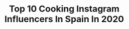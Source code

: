 ---
title: Top 10 Cooking Instagram Influencers In Spain In 2020
description: >-
  Find top cooking Instagram influencers in Spain in 2020. Most popular hashtags: #cooking #yomequedoencasa #foodie #masterchef.
platform: Instagram
profiles:
  - username: "gilchohernandez"
    fullname: >-
      Gill Hernandez
    location: "Spain"
    followers: 18797
    engagement: 1340
    commentsToLikes: 0.009000
    avatar: "https://scontent-nrt1-1.cdninstagram.com/v/t51.2885-19/s320x320/82406769_949235422145115_8358161552364273664_n.jpg?_nc_ht=scontent-nrt1-1.cdninstagram.com&_nc_ohc=xS626hJvs2cAX-IIHoz&oh=60ee1c7fa782fb570374f05a8d980843&oe=5E95D94E"
    verified: false
    hashtags: "#barbadoslife, #instagram, #sabado, #friday"
  - username: "lagloriavegana"
    fullname: >-
      Gloria Carrión
    location: "Spain"
    followers: 251658
    engagement: 307
    commentsToLikes: 0.034489
    avatar: "https://scontent-atl3-1.cdninstagram.com/v/t51.2885-19/s320x320/71832643_957326427957281_6247533701631049728_n.jpg?_nc_ht=scontent-atl3-1.cdninstagram.com&_nc_ohc=YdzJm_-K9EkAX-8e2Ed&oh=7144394ba6f26f6afbf50005770e3064&oe=5EBADE64"
    verified: true
    hashtags: "#vegansofspain, #newborn, #cleaneating, #healthyfood"
  - username: "chrtt"
    fullname: >-
      Christian Tomás
    location: "Spain"
    followers: 66387
    engagement: 1620
    commentsToLikes: 0.007646
    avatar: "https://scontent-lhr8-1.cdninstagram.com/v/t51.2885-19/s320x320/29415003_369374720137973_1671170314584719360_n.jpg?_nc_ht=scontent-lhr8-1.cdninstagram.com&_nc_ohc=PA62indA-PQAX-7gMFQ&oh=18b30c0861a0a5e6d9aae4a297680fc7&oe=5EBAA177"
    verified: false
    hashtags: "#tblwatches, #timberland, #loveyourway, #vuelvecervezael"
  - username: "cris_baez"
    fullname: >-
      Cristina Báez de Cid
    location: "Spain"
    followers: 48258
    engagement: 463
    commentsToLikes: 0.022244
    avatar: "https://scontent-lhr8-1.cdninstagram.com/v/t51.2885-19/s320x320/88362265_483253705916254_1764940716355616768_n.jpg?_nc_ht=scontent-lhr8-1.cdninstagram.com&_nc_ohc=qaV4RkozMi4AX8B8Q1x&oh=8cf0edfd2300d21cd5e49a7c72191267&oe=5EBCCBA7"
    verified: false
    hashtags: "#dominicano, #shamrock, #huggiesrd, #mateoandresmonthly"
  - username: "hassan_alibrahim"
    fullname: >-
      Hassan Official©️
    location: "Spain"
    followers: 50350
    engagement: 132
    commentsToLikes: 0.020568
    avatar: "https://scontent-amt2-1.cdninstagram.com/v/t51.2885-19/s320x320/84598299_183567476062546_6964669867127472128_n.jpg?_nc_ht=scontent-amt2-1.cdninstagram.com&_nc_ohc=xIjrToOLAtYAX9v-P__&oh=d85c8e9f7e7c4911b9722623a635e95d&oe=5EB65625"
    verified: false
    hashtags: "#cooking, #inspiration, #passion, #fly"
  - username: "cristinaferrer"
    fullname: >-
      Cristina Ferrer| Cocina Fácil
    location: "Spain"
    followers: 58445
    engagement: 201
    commentsToLikes: 0.083106
    avatar: "https://scontent-amt2-1.cdninstagram.com/v/t51.2885-19/s320x320/22710679_490325344687379_3134354565822939136_n.jpg?_nc_ht=scontent-amt2-1.cdninstagram.com&_nc_ohc=A9c0LbWMxQ0AX8ImlQv&oh=3ac973c472fd584c751dd23d54968591&oe=5EB1F63B"
    verified: false
    hashtags: "#pokebowl, #recetasaprovechamiento, #platosunicos, #ni"
  - username: "sofiamchef6"
    fullname: >-
      Sofia MasterChef
    location: "Spain"
    followers: 52130
    engagement: 645
    commentsToLikes: 0.111232
    avatar: "https://scontent-ort2-1.cdninstagram.com/v/t51.2885-19/s320x320/30592935_217827448803518_4730418413640351744_n.jpg?_nc_ht=scontent-ort2-1.cdninstagram.com&_nc_ohc=EFtA9YX5914AX-g4xBW&oh=162c202c4bc7178ab4dc1913f98f8cb5&oe=5EBB02D7"
    verified: true
    hashtags: "#pastry, #latkes, #masala73, #salad"
  - username: "danielmchef6"
    fullname: >-
      Daniel MasterChef 6
    location: "Spain"
    followers: 20983
    engagement: 489
    commentsToLikes: 0.150863
    avatar: "https://scontent-lht6-1.cdninstagram.com/v/t51.2885-19/s320x320/49279342_391053465002218_4314231860705099776_n.jpg?_nc_ht=scontent-lht6-1.cdninstagram.com&_nc_ohc=04YQO-n4POcAX8V6vAS&oh=f17551465137bbea89a3f3d39ac59b7b&oe=5EBB5658"
    verified: false
    hashtags: "#bomberococinero, #pinktailsghi, #healthyfood, #salvemoselplaneta"
  - username: "avellaneda_eu"
    fullname: >-
      JUAN AVELLANEDA
    location: "Spain"
    followers: 280722
    engagement: 218
    commentsToLikes: 0.051691
    avatar: "https://scontent-lhr8-1.cdninstagram.com/v/t51.2885-19/s320x320/13266893_1000477273381775_891315928_a.jpg?_nc_ht=scontent-lhr8-1.cdninstagram.com&_nc_ohc=miqQNHArK5YAX_P6IEc&oh=fdaf9b518ef21a1e49aad627a8eb464a&oe=5EBC690F"
    verified: true
    hashtags: "#hotellife, #avellachef, #nosinspirais, #johnniewalker"
  - username: "pachumcj6"
    fullname: >-
      Pachu
    location: "Spain"
    followers: 22355
    engagement: 855
    commentsToLikes: 0.015137
    avatar: "https://scontent-atl3-1.cdninstagram.com/v/t51.2885-19/s320x320/80674391_446936669583862_8309846623437979648_n.jpg?_nc_ht=scontent-atl3-1.cdninstagram.com&_nc_ohc=FNPjsMvTSowAX8Emnil&oh=3340887055d51b2e06e0ec42684f58bd&oe=5EB944B4"
    verified: false
    hashtags: "#tartasricas, #cenascaseras, #puigcerda, #masterchef"
---
